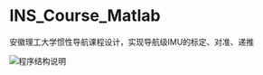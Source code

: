 # INS_Course_Matlab

安徽理工大学惯性导航课程设计，实现导航级IMU的标定、对准、递推

![程序结构说明](https://pic-bed-1316053657.cos.ap-nanjing.myqcloud.com/img/%E7%A8%8B%E5%BA%8F%E7%BB%93%E6%9E%84%E8%AF%B4%E6%98%8E.png)
